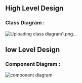 
## High Level Design 

### Class Diagram :

![Uploading class diagram1.png…]()


## low Level Design 

### Component Diagram :

![component diagram](https://user-images.githubusercontent.com/80749311/114826226-dc5b3000-9de4-11eb-8006-d666c6a808a2.png)
